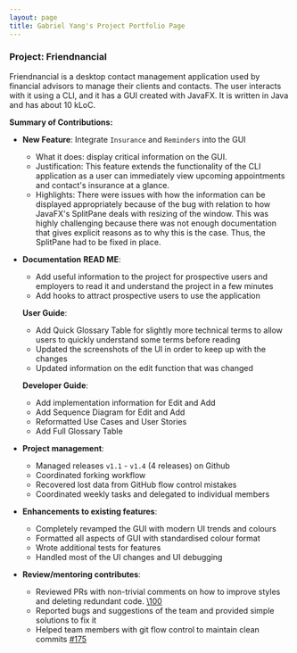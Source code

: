 ```yaml
---
layout: page
title: Gabriel Yang's Project Portfolio Page
---
```


### Project: Friendnancial

Friendnancial is a desktop contact management application used by
financial advisors to manage their clients and contacts. The user
interacts with it using a CLI, and it has a GUI created with JavaFX.
It is written in Java and has about 10 kLoC.

**Summary of Contributions:**

- **New Feature**: Integrate `Insurance` and `Reminders` into the GUI
  * What it does: display critical information on the GUI.
  * Justification: This feature extends the functionality of the CLI application as a user can immediately view upcoming appointments and contact's
  insurance at a glance.
  * Highlights:  There were issues with how the information can be displayed appropriately because of the bug with relation to how JavaFX's
  SplitPane deals with resizing of the window. This was highly challenging because there was not enough documentation that gives explicit reasons
  as to why this is the case. Thus, the SplitPane had to be fixed in place.

- **Documentation**
  **READ ME**:
  * Add useful information to the project for prospective users and employers to read it and understand the project
in a few minutes
  * Add hooks to attract prospective users to use the application

  **User Guide**:
  * Add Quick Glossary Table for slightly more technical terms to allow users to quickly understand some terms before reading
  * Updated the screenshots of the UI in order to keep up with the changes
  * Updated information on the edit function that was changed

  **Developer Guide**:
  * Add implementation information for Edit and Add
  * Add Sequence Diagram for Edit and Add
  * Reformatted Use Cases and User Stories
  * Add Full Glossary Table

- **Project management**:
  * Managed releases `v1.1` - `v1.4` (4 releases) on Github
  * Coordinated forking workflow
  * Recovered lost data from GitHub flow control mistakes
  * Coordinated weekly tasks and delegated to individual members

- **Enhancements to existing features**:
  * Completely revamped the GUI with modern UI trends and colours
  * Formatted all aspects of GUI with standardised colour format
  * Wrote additional tests for features
  * Handled most of the UI changes and UI debugging

- **Review/mentoring contributes**:
  * Reviewed PRs with non-trivial comments on how to improve styles and deleting redundant code. [\100](https://github.com/AY2223S1-CS2103T-W10-2/tp/pull/100)
  * Reported bugs and suggestions of the team and provided simple solutions to fix it
  * Helped team members with git flow control to maintain clean commits [\#175](https://github.com/AY2223S1-CS2103T-W10-2/tp/pull/175)
